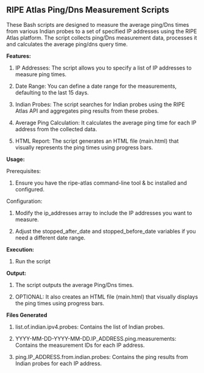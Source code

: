 <h2>RIPE Atlas Ping/Dns Measurement Scripts</h2>

These Bash scripts are designed to measure the average ping/Dns times from various Indian probes to a set of specified IP addresses using the RIPE Atlas platform. The script collects ping/Dns measurement data, processes it and calculates the average ping/dns query time.

**Features:**

1. IP Addresses: The script allows you to specify a list of IP addresses to measure ping times.

2. Date Range: You can define a date range for the measurements, defaulting to the last 15 days.

3. Indian Probes: The script searches for Indian probes using the RIPE Atlas API and aggregates ping results from these probes.

4. Average Ping Calculation: It calculates the average ping time for each IP address from the collected data.

5. HTML Report: The script generates an HTML file (main.html) that visually represents the ping times using progress bars.


**Usage:**

  Prerequisites:

  1. Ensure you have the ripe-atlas command-line tool & bc installed and configured.

  Configuration:

1.  Modify the ip_addresses array to include the IP addresses you want to measure.

2.  Adjust the stopped_after_date and stopped_before_date variables if you need a different date range.

**Execution:**

  1. Run the script

**Output:**

  1. The script outputs the average Ping/Dns times.

  2. OPTIONAL: It also creates an HTML file (main.html) that visually displays the ping times using progress bars.

**Files Generated**

   1. list.of.indian.ipv4.probes: Contains the list of Indian probes.

   2. YYYY-MM-DD-YYYY-MM-DD.IP_ADDRESS.ping.measurements: Contains the measurement IDs for each IP address.

   3. ping.IP_ADDRESS.from.indian.probes: Contains the ping results from Indian probes for each IP address.
